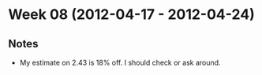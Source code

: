 # Week 08 (2012-04-17 - 2012-04-24)

## Notes

* My estimate on 2.43 is 18% off. I should check or ask around.
